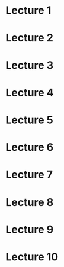 # Lecture 1

# Lecture 2

# Lecture 3

# Lecture 4

# Lecture 5

# Lecture 6

# Lecture 7

# Lecture 8

# Lecture 9

# Lecture 10
